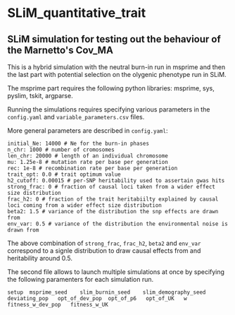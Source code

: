 # SLiM_quantitative_trait
## SLiM simulation for testing out the behaviour of the Marnetto's Cov_MA

This is a hybrid simulation with the neutral burn-in run in msprime and then the last part with potential selection on the olygenic phenotype run in SLiM.

The msprime part requires the following python libraries: msprime, sys, pyslim, tskit, argparse.

Running the simulations requires specifying various parameters in the `config.yaml` and `variable_parameters.csv` files.

More general parameters are described in `config.yaml`:

```
initial_Ne: 14000 # Ne for the burn-in phases
n_chr: 1000 # number of cromosomes
len_chr: 20000 # length of an individual chromosome
mu: 1.25e-8 # mutation rate per base per generation
rec: 1e-8 # recombination rate per base per generation
trait_opt: 0.0 # trait optimum value
h2_cutoff: 0.00015 # per-SNP heritability used to assertain gwas hits
strong_frac: 0 # fraction of causal loci taken from a wider effect size distribution
frac_h2: 0 # fraction of the trait heritabiilty explained by causal loci coming from a wider effect size distribution
beta2: 1.5 # variance of the distribution the snp effects are drawn from
env_var: 0.5 # variance of the distribution the environmental noise is drawn from
```

The above combination of `strong_frac`, `frac_h2`, `beta2` and `env_var` correspond to a signle distribution to draw causal effects from and heritability around 0.5. 

The second file allows to launch multiple simulations at once by specifying the following paramenters for each simulation run.

`setup	msprime_seed	slim_burnin_seed	slim_demography_seed	deviating_pop	opt_of_dev_pop	opt_of_p6	opt_of_UK	w	fitness_w_dev_pop	fitness_w_UK`


